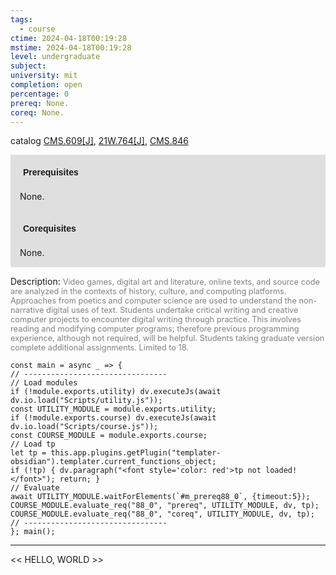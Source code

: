 ```yaml
---
tags:
  - course
ctime: 2024-04-18T00:19:28
mstime: 2024-04-18T00:19:28
level: undergraduate
subject: 
university: mit
completion: open
percentage: 0
prereq: None.
coreq: None.
---
```


catalog [CMS.609[J]](http://student.mit.edu/catalog/mCMSa.html#CMS.609), [21W.764[J]](http://student.mit.edu/catalog/m21Wb.html#21W.764), [CMS.846](http://student.mit.edu/catalog/mCMSa.html#CMS.846)

<span style="display: block; padding: 15px; background-color: rgb(100, 100, 100, 0.2);"><font id="m_prereq88_0" style="display: block; font-family: Arial, sans-serif; font-weight: bold; padding: 5px">Prerequisites</font><br><span id="prereq88_0">None.</span></span>
<span style="display: block; padding: 15px; background-color: rgb(100, 100, 100, 0.2);"><font id="m_coreq88_0" style="display: block; font-family: Arial, sans-serif; font-weight: bold; padding: 5px">Corequisites</font><br><span id="coreq88_0">None.</span></span>

<font style="">Description:</font>
<font style="color: grey; font-size: 0.8rem;">Video games, digital art and literature, online texts, and source code are analyzed in the contexts of history, culture, and computing platforms. Approaches from poetics and computer science are used to understand the non-narrative digital uses of text. Students undertake critical writing and creative computer projects to encounter digital writing through practice. This involves reading and modifying computer programs; therefore previous programming experience, although not required, will be helpful. Students taking graduate version complete additional assignments. Limited to 18.</font>

```dataviewjs
const main = async _ => {
// --------------------------------
// Load modules
if (!module.exports.utility) dv.executeJs(await dv.io.load("Scripts/utility.js"));
const UTILITY_MODULE = module.exports.utility;
if (!module.exports.course) dv.executeJs(await dv.io.load("Scripts/course.js"));
const COURSE_MODULE = module.exports.course;
// Load tp
let tp = this.app.plugins.getPlugin("templater-obsidian").templater.current_functions_object;
if (!tp) { dv.paragraph("<font style='color: red'>tp not loaded!</font>"); return; }
// Evaluate
await UTILITY_MODULE.waitForElements(`#m_prereq88_0`, {timeout:5});
COURSE_MODULE.evaluate_req("88_0", "prereq", UTILITY_MODULE, dv, tp);
COURSE_MODULE.evaluate_req("88_0", "coreq", UTILITY_MODULE, dv, tp);
// --------------------------------
}; main();
```

---

<< HELLO, WORLD >>
